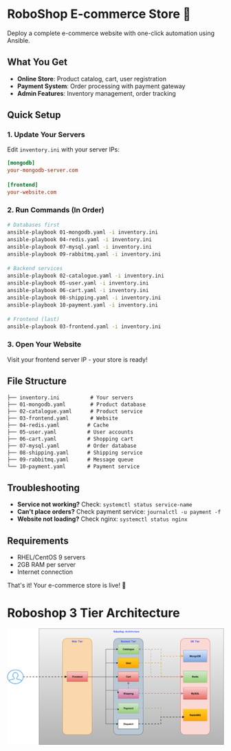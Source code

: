 # RoboShop E-commerce Store 🛒

Deploy a complete e-commerce website with one-click automation using Ansible.

## What You Get
- **Online Store**: Product catalog, cart, user registration
- **Payment System**: Order processing with payment gateway
- **Admin Features**: Inventory management, order tracking

## Quick Setup

### 1. Update Your Servers
Edit `inventory.ini` with your server IPs:
```ini
[mongodb]
your-mongodb-server.com

[frontend]
your-website.com
```

### 2. Run Commands (In Order)
```bash
# Databases first
ansible-playbook 01-mongodb.yaml -i inventory.ini
ansible-playbook 04-redis.yaml -i inventory.ini
ansible-playbook 07-mysql.yaml -i inventory.ini
ansible-playbook 09-rabbitmq.yaml -i inventory.ini

# Backend services
ansible-playbook 02-catalogue.yaml -i inventory.ini
ansible-playbook 05-user.yaml -i inventory.ini
ansible-playbook 06-cart.yaml -i inventory.ini
ansible-playbook 08-shipping.yaml -i inventory.ini
ansible-playbook 10-payment.yaml -i inventory.ini

# Frontend (last)
ansible-playbook 03-frontend.yaml -i inventory.ini
```

### 3. Open Your Website
Visit your frontend server IP - your store is ready!

## File Structure
```
├── inventory.ini          # Your servers
├── 01-mongodb.yaml        # Product database
├── 02-catalogue.yaml      # Product service
├── 03-frontend.yaml       # Website
├── 04-redis.yaml         # Cache
├── 05-user.yaml          # User accounts
├── 06-cart.yaml          # Shopping cart
├── 07-mysql.yaml         # Order database
├── 08-shipping.yaml      # Shipping service
├── 09-rabbitmq.yaml      # Message queue
└── 10-payment.yaml       # Payment service
```

## Troubleshooting
- **Service not working?** Check: `systemctl status service-name`
- **Can't place orders?** Check payment service: `journalctl -u payment -f`
- **Website not loading?** Check nginx: `systemctl status nginx`

## Requirements
- RHEL/CentOS 9 servers
- 2GB RAM per server
- Internet connection

That's it! Your e-commerce store is live! 🎉

# Roboshop 3 Tier Architecture

![Diagram](images/roboshop.svg)

